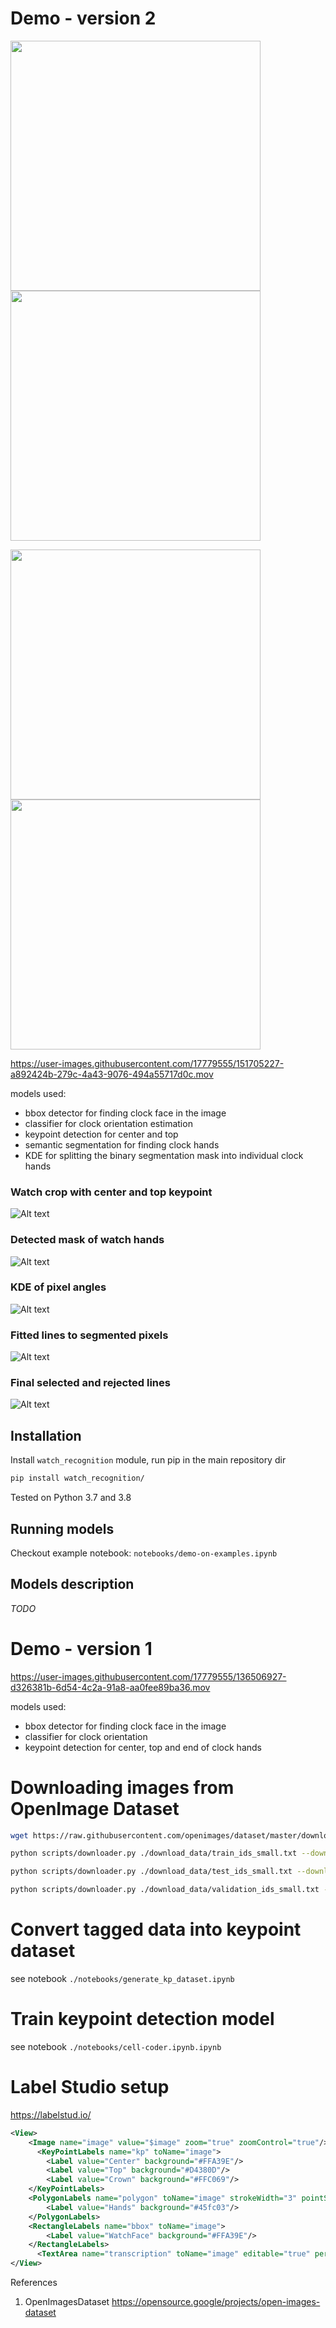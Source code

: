 # Demo - version 2

<img src="example_data/IMG_0039_render.jpg?raw=true" width=400> <img src="example_data/IMG_0040_render.jpg?raw=true" width=400>

<img src="example_data/Zrzut%20ekranu%202021-08-25%20o%2022.24.14_render.jpg?raw=true" width=400> <img src="example_data/Zrzut%20ekranu%202021-08-25%20o%2022.24.24_render.jpg?raw=true" width=400 >


https://user-images.githubusercontent.com/17779555/151705227-a892424b-279c-4a43-9076-494a55717d0c.mov

models used:
- bbox detector for finding clock face in the image
- classifier for clock orientation estimation
- keypoint detection for center and top
- semantic segmentation for finding clock hands
- KDE for splitting the binary segmentation mask into individual clock hands
### Watch crop with center and top keypoint
![Alt text](example_data/crop_and_center.jpg?raw=true "Watch crop with center and top")
### Detected mask of watch hands
![Alt text](example_data/hands_mask.jpg?raw=true "Detected mask of watch hands")
### KDE of pixel angles
![Alt text](example_data/debug_plots.jpg?raw=true "KDE of pixel angles")
### Fitted lines to segmented pixels
![Alt text](example_data/fitted_lines.jpg?raw=true "Fitted lines to segmented pixels")
### Final selected and rejected lines
![Alt text](example_data/selected_lines.jpg?raw=true "Selected and rejected lines")

## Installation
Install `watch_recognition` module, run pip in the main repository dir
```bash
pip install watch_recognition/
```
Tested on Python 3.7 and 3.8
## Running models
Checkout example notebook: `notebooks/demo-on-examples.ipynb`
## Models description
_TODO_

# Demo - version 1

https://user-images.githubusercontent.com/17779555/136506927-d326381b-6d54-4c2a-91a8-aa0fee89ba36.mov

models used:
- bbox detector for finding clock face in the image
- classifier for clock orientation
- keypoint detection for center, top and end of clock hands

# Downloading images from OpenImage Dataset

```bash
wget https://raw.githubusercontent.com/openimages/dataset/master/downloader.py
```

```bash
python scripts/downloader.py ./download_data/train_ids_small.txt --download_folder=./download_data/train/
```

```bash
python scripts/downloader.py ./download_data/test_ids_small.txt --download_folder=./download_data/test/
```

```bash
python scripts/downloader.py ./download_data/validation_ids_small.txt --download_folder=./download_data/validation/
```
# Convert tagged data into keypoint dataset

see notebook `./notebooks/generate_kp_dataset.ipynb`

# Train keypoint detection model
see notebook `./notebooks/cell-coder.ipynb.ipynb`

# Label Studio setup
https://labelstud.io/

```xml
<View>
    <Image name="image" value="$image" zoom="true" zoomControl="true"/>
      <KeyPointLabels name="kp" toName="image">
        <Label value="Center" background="#FFA39E"/>
        <Label value="Top" background="#D4380D"/>
        <Label value="Crown" background="#FFC069"/>
    </KeyPointLabels>
    <PolygonLabels name="polygon" toName="image" strokeWidth="3" pointSize="small" opacity="0.9">
        <Label value="Hands" background="#45fc03"/>
    </PolygonLabels>
    <RectangleLabels name="bbox" toName="image">
        <Label value="WatchFace" background="#FFA39E"/>
    </RectangleLabels>
      <TextArea name="transcription" toName="image" editable="true" perRegion="true" required="false" maxSubmissions="1" rows="5" placeholder="Recognized Time" displayMode="region-list"/>    
</View>
```
References 
1. OpenImagesDataset https://opensource.google/projects/open-images-dataset

